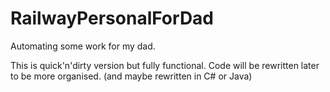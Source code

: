 # RailwayPersonalForDad
Automating some work for my dad.

This is quick'n'dirty version but fully functional. 
Code will be rewritten later to be more organised. (and maybe rewritten in C# or Java)
